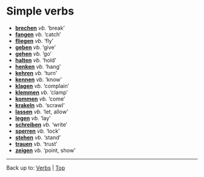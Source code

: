# Simple verbs

- **[brechen](b/br/brechen.md)** *vb.* ‘break’
- **[fangen](f/fa/fangen.md)** *vb.* ‘catch’
- **[fliegen](f/fl/fliegen.md)** *vb.* ‘fly’
- **[geben](g/ge/geben.md)** *vb.* ‘give’
- **[gehen](g/ge/gehen.md)** *vb.* ‘go’
- **[halten](h/ha/halten.md)** *vb.* ‘hold’
- **[henken](h/he/henken.md)** *vb.* ‘hang’
- **[kehren](k/ke/kehren.md)** *vb.* ‘turn’
- **[kennen](k/ke/kennen.md)** *vb.* ‘know’
- **[klagen](k/kl/klagen.md)** *vb.* ‘complain’
- **[klemmen](k/kl/klemmen.md)** *vb.* ‘clamp’
- **[kommen](k/ko/kommen.md)** *vb.* ‘come’
- **[krakeln](k/kr/krakeln.md)** *vb.* ‘scrawl’
- **[lassen](l/la/lassen.md)** *vb.* ‘let, allow’
- **[legen](l/le/legen.md)** *vb.* ‘lay’
- **[schreiben](s/sc/schreiben.md)** *vb.* ‘write’
- **[sperren](s/sp/sperren.md)** *vb.* ‘lock’
- **[stehen](s/st/stehen.md)** *vb.* ‘stand’
- **[trauen](t/tr/trauen.md)** *vb.* ‘trust’
- **[zeigen](z/ze/zeigen.md)** *vb.* ‘point, show’

----

Back up to: [Verbs](index.md) | [Top](../index.md)

